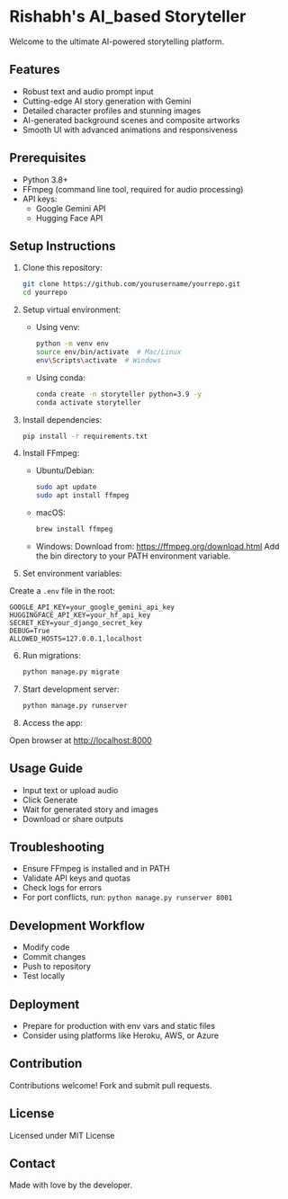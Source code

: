 
# Rishabh's AI_based Storyteller

Welcome to the ultimate AI-powered storytelling platform.

## Features

- Robust text and audio prompt input
- Cutting-edge AI story generation with Gemini
- Detailed character profiles and stunning images
- AI-generated background scenes and composite artworks
- Smooth UI with advanced animations and responsiveness

## Prerequisites

- Python 3.8+
- FFmpeg (command line tool, required for audio processing)
- API keys:
   - Google Gemini API
   - Hugging Face API

## Setup Instructions

1. Clone this repository:
   ```bash
   git clone https://github.com/yourusername/yourrepo.git
   cd yourrepo
   ```
2. Setup virtual environment:

   - Using venv:
     ```bash
     python -m venv env
     source env/bin/activate  # Mac/Linux
     env\Scripts\activate  # Windows
     ```

   - Using conda:
     ```bash
     conda create -n storyteller python=3.9 -y
     conda activate storyteller
     ```
3. Install dependencies:
   ```bash
   pip install -r requirements.txt
   ```
4. Install FFmpeg:

   - Ubuntu/Debian:
     ```bash
     sudo apt update
     sudo apt install ffmpeg
     ```

   - macOS:
     ```bash
     brew install ffmpeg
     ```

   - Windows:
     Download from:
     https://ffmpeg.org/download.html
     Add the bin directory to your PATH environment variable.

5. Set environment variables:

Create a `.env` file in the root:
```
GOOGLE_API_KEY=your_google_gemini_api_key
HUGGINGFACE_API_KEY=your_hf_api_key
SECRET_KEY=your_django_secret_key
DEBUG=True
ALLOWED_HOSTS=127.0.0.1,localhost
```

6. Run migrations:
   ```bash
   python manage.py migrate
   ```
7. Start development server:
   ```bash
   python manage.py runserver
   ```
8. Access the app:

Open browser at [http://localhost:8000](http://localhost:8000)

## Usage Guide

- Input text or upload audio
- Click Generate
- Wait for generated story and images
- Download or share outputs

## Troubleshooting

- Ensure FFmpeg is installed and in PATH
- Validate API keys and quotas
- Check logs for errors
- For port conflicts, run: `python manage.py runserver 8001`

## Development Workflow

- Modify code
- Commit changes
- Push to repository
- Test locally

## Deployment

- Prepare for production with env vars and static files
- Consider using platforms like Heroku, AWS, or Azure

## Contribution

Contributions welcome! Fork and submit pull requests.

## License

Licensed under MIT License

## Contact

Made with love by the developer.

